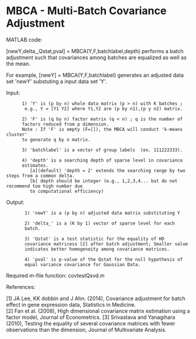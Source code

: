 # MBCA - Multi-Batch Covariance Adjustment
MATLAB code:

   [newY,delta_,Qstat,pval] = MBCA(Y,F,batchlabel,depth) performs a batch
   adjustment such that covariances among batches are equalized as well as the mean.

   For example, [newY] = MBCA(Y,F,batchlabel) generates an adjusted data
   set 'newY' substuting a input data set 'Y'.

   Input: 

          1) 'Y' is (p by n) whole data matrix (p > n) with K batches ; 
           e.g., Y = [Y1 Y2] where Y1,Y2 are (p by n1),(p y n2) matrix.
          
          2) 'F' is (q by n) factor matrix (q < n) ; q is the number of
          factors reduced from p dimension.
          Note : If 'F' is empty (F=[]), the MBCA will conduct 'k-means cluster'
          to generate q by n matrix. 
             
          3) 'batchlabel' is a vector of group labels  (ex. 111222333).

          4) 'depth' is a searching depth of sparse level in covariance
          estimates.
             [a](default) 'depth = 2' extends the searching range by two steps from a common delta.
             [b] depth should be integer (e.g., 1,2,3,4... but do not recommend too high number due
             to computational efficiency)
         
   Output: 

           1) 'newY' is a (p by n) adjusted data matrix substituting Y
           
           2) 'delta_' is a (K by 1) vector of sparse level for each
           batch.

           3) 'Qstat' is a test statistic for the equality of HD
           covariance matricess [2] after batch adjustment; Smaller value
           indicates better homogeneity among covariance matrices.                

           4) 'pval' is p-value of the Qstat for the null hypothesis of
           equal variance covariance for Gaussian Data.
        
   Required m-file function: covtestQsvd.m

   References:

   [1] JA Lee, KK dobbin and J Ahn. (2014), Covariance adjustment for batch effect in gene expression data, Statistics in Medicine.   
   [2] Fan et al. (2008), High dimensional covariance matrix estimation using a factor model, Journal of Econometrics.
   [3] Srivastava and Yanagihara (2010), Testing the equality of several covariance matrices with fewer observations than the dimension, Journal
   of Multivariate Analysis.
